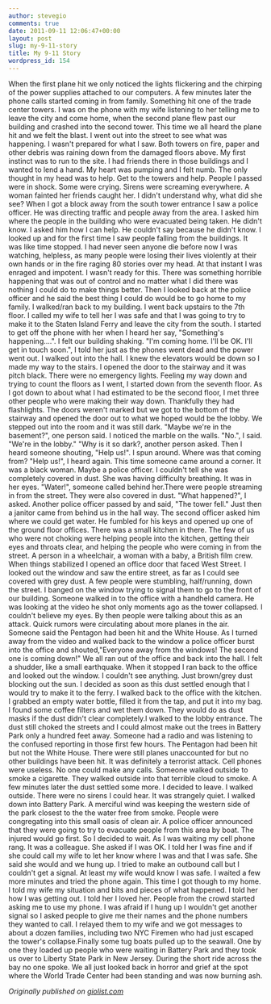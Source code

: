 ```yaml
---
author: stevegio
comments: true
date: 2011-09-11 12:06:47+00:00
layout: post
slug: my-9-11-story
title: My 9-11 Story
wordpress_id: 154
---
```


When the first plane hit we only noticed the lights flickering and the chirping of the power supplies attached to our computers. A few minutes later the phone calls started coming in from family. Something hit one of the trade center towers. I was on the phone with my wife listening to her telling me to leave the city and come home, when the second plane flew past our building and crashed into the second tower. This time we all heard the plane hit and we felt the blast.
I went out into the street to see what was happening. I wasn't prepared for what I saw. Both towers on fire, paper and other debris was raining down from the damaged floors above. My first instinct was to run to the site. I had friends there in those buildings and I wanted to lend a hand. My heart was pumping and I felt numb. The only thought in my head was to help. Get to the towers and help. People I passed were in shock. Some were crying. Sirens were screaming everywhere. A woman fainted her friends caught her. I didn't understand why, what did she see? When I got a block away from the south tower entrance I saw a police officer. He was directing traffic and people away from the area. I asked him where the people in the building who were evacuated being taken. He didn't know. I asked him how I can help. He couldn't say because he didn't know. I looked up and for the first time I saw people falling from the buildings. It was like time stopped. I had never seen anyone die before now I was watching, helpless, as many people were losing their lives violently at their own hands or in the fire raging 80 stories over my head. 
At that instant I was enraged and impotent. I wasn't ready for this. There was something horrible happening that was out of control and no matter what I did there was nothing I could do to make things better. Then I looked back at the police officer and he said the best thing I could do would be to go home to my family. I walked/ran back to my building. I went back upstairs to the 7th floor. I called my wife to tell her I was safe and that I was going to try to make it to the Staten Island Ferry and leave the city from the south. I started to get off the phone with her when I heard her say, "Something's happening....". I felt our building shaking. "I'm coming home. I'll be OK. I'll get in touch soon.", I told her just as the phones went dead and the power went out. I walked out into the hall. 
I knew the elevators would be down so I made my way to the stairs. I opened the door to the stairway and it was pitch black. There were no emergency lights. Feeling my way down and trying to count the floors as I went, I started down from the seventh floor. As I got down to about what I had estimated to be the second floor, I met three other people who were making their way down. Thankfully they had flashlights. The doors weren't marked but we got to the bottom of the stairway and opened the door out to what we hoped would be the lobby. We stepped out into the room and it was still dark. 
"Maybe we're in the basement?", one person said. I noticed the marble on the walls. 
"No.", I said. "We're in the lobby." 
"Why is it so dark?, another person asked.
Then I heard someone shouting, "Help us!". I spun around. Where was that coming from?
"Help us!", I heard again. 
This time someone came around a corner. It was a black woman. Maybe a police officer. I couldn't tell she was completely covered in dust. She was having difficulty breathing. It was in her eyes.
"Water!", someone called behind her.There were people streaming in from the street. 
They were also covered in dust.
"What happened?", I asked. 
Another police officer passed by and said, "The tower fell."
Just then a janitor came from behind us in the hall way. The second officer asked him where we could get water. He fumbled for his keys and opened up one of the ground floor offices. There was a small kitchen in there. The few of us who were not choking were helping people into the kitchen, getting their eyes and throats clear, and helping the people who were coming in from the street. A person in a wheelchair, a woman with a baby, a British film crew. When things stabilized I opened an office door that faced West Street. I looked out the window and saw the entire street, as far as I could see covered with grey dust. A few people were stumbling, half/running, down the street. I banged on the window trying to signal them to go to the front of our building. Someone walked in to the office with a handheld camera. He was looking at the video he shot only moments ago as the tower collapsed. I couldn't believe my eyes. By then people were talking about this as an attack. Quick rumors were circulating about more planes in the air. Someone said the Pentagon had been hit and the White House. As I turned away from the video and walked back to the window a police officer burst into the office and shouted,"Everyone away from the windows! The second one is coming down!"
We all ran out of the office and back into the hall. I felt a shudder, like a small earthquake. When it stopped I ran back to the office and looked out the window. I couldn't see anything. Just brown/grey dust blocking out the sun. I decided as soon as this dust settled enough that I would try to make it to the ferry. I walked back to the office with the kitchen. I grabbed an empty water bottle, filled it from the tap, and put it into my bag. I found some coffee filters and wet them down. They would do as dust masks if the dust didn't clear completely.I walked to the lobby entrance. The dust still choked the streets and I could almost make out the trees in Battery Park only a hundred feet away. Someone had a radio and was listening to the confused reporting in those first few hours. The Pentagon had been hit but not the White House. There were still planes unaccounted for but no other buildings have been hit. It was definitely a terrorist attack. Cell phones were useless. No one could make any calls. Someone walked outside to smoke a cigarette. They walked outside into that terrible cloud to smoke.
A few minutes later the dust settled some more. I decided to leave. I walked outside. There were no sirens I could hear. It was strangely quiet. I walked down into Battery Park. A merciful wind was keeping the western side of the park closest to the the water free from smoke. People were congregating into this small oasis of clean air. A police officer announced that they were going to try to evacuate people from this area by boat. The injured would go first. So I decided to wait. As I was waiting my cell phone rang. It was a colleague. She asked if I was OK. I told her I was fine and if she could call my wife to let her know where I was and that I was safe. She said she would and we hung up. I tried to make an outbound call but I couldn't get a signal. At least my wife would know I was safe. I waited a few more minutes and tried the phone again. This time I got though to my home. I told my wife my situation and bits and pieces of what happened. I told her how I was getting out. I told her I loved her. People from the crowd started asking me to use my phone. I was afraid if I hung up I wouldn't get another signal so I asked people to give me their names and the phone numbers they wanted to call. I relayed them to my wife and we got messages to about a dozen families, including two NYC Firemen who had just escaped the tower's collapse.Finally some tug boats pulled up to the seawall. One by one they loaded up people who were waiting in Battery Park and they took us over to Liberty State Park in New Jersey. During the short ride across the bay no one spoke. We all just looked back in horror and grief at the spot where the World Trade Center had been standing and was now burning ash.

_Originally published on [giolist.com](http://giolist.com/2002/09/my-911-story.html)_
